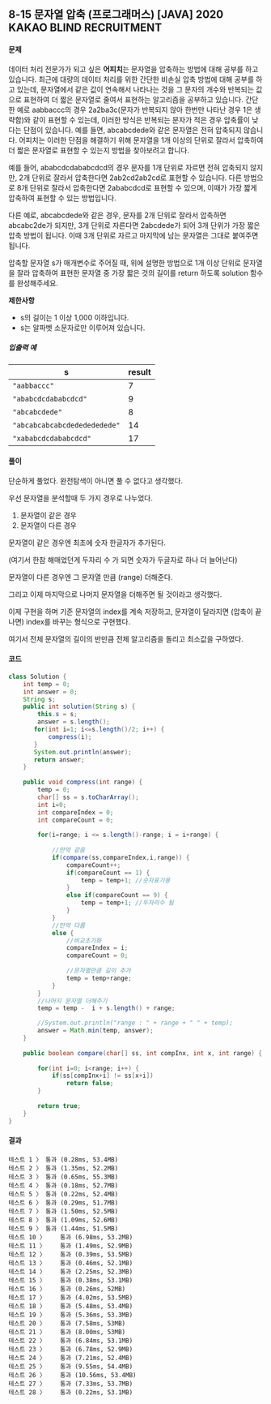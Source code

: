 ## 8-15 문자열 압축 (프로그래머스) [JAVA] 2020 KAKAO BLIND RECRUITMENT

#### 문제

데이터 처리 전문가가 되고 싶은 **어피치**는 문자열을 압축하는 방법에 대해 공부를 하고 있습니다. 최근에 대량의 데이터 처리를 위한 간단한 비손실 압축 방법에 대해 공부를 하고 있는데, 문자열에서 같은 값이 연속해서 나타나는 것을 그 문자의 개수와 반복되는 값으로 표현하여 더 짧은 문자열로 줄여서 표현하는 알고리즘을 공부하고 있습니다.
간단한 예로 aabbaccc의 경우 2a2ba3c(문자가 반복되지 않아 한번만 나타난 경우 1은 생략함)와 같이 표현할 수 있는데, 이러한 방식은 반복되는 문자가 적은 경우 압축률이 낮다는 단점이 있습니다. 예를 들면, abcabcdede와 같은 문자열은 전혀 압축되지 않습니다. 어피치는 이러한 단점을 해결하기 위해 문자열을 1개 이상의 단위로 잘라서 압축하여 더 짧은 문자열로 표현할 수 있는지 방법을 찾아보려고 합니다.

예를 들어, ababcdcdababcdcd의 경우 문자를 1개 단위로 자르면 전혀 압축되지 않지만, 2개 단위로 잘라서 압축한다면 2ab2cd2ab2cd로 표현할 수 있습니다. 다른 방법으로 8개 단위로 잘라서 압축한다면 2ababcdcd로 표현할 수 있으며, 이때가 가장 짧게 압축하여 표현할 수 있는 방법입니다.

다른 예로, abcabcdede와 같은 경우, 문자를 2개 단위로 잘라서 압축하면 abcabc2de가 되지만, 3개 단위로 자른다면 2abcdede가 되어 3개 단위가 가장 짧은 압축 방법이 됩니다. 이때 3개 단위로 자르고 마지막에 남는 문자열은 그대로 붙여주면 됩니다.

압축할 문자열 s가 매개변수로 주어질 때, 위에 설명한 방법으로 1개 이상 단위로 문자열을 잘라 압축하여 표현한 문자열 중 가장 짧은 것의 길이를 return 하도록 solution 함수를 완성해주세요.

**제한사항**

- s의 길이는 1 이상 1,000 이하입니다.
- s는 알파벳 소문자로만 이루어져 있습니다.

##### **입출력 예**

| s                            | result |
| ---------------------------- | ------ |
| `"aabbaccc"`                 | 7      |
| `"ababcdcdababcdcd"`         | 9      |
| `"abcabcdede"`               | 8      |
| `"abcabcabcabcdededededede"` | 14     |
| `"xababcdcdababcdcd"`        | 17     |

#### 풀이

단순하게 풀었다. 완전탐색이 아니면 풀 수 없다고 생각했다.

우선 문자열을 분석할때 두 가지 경우로 나누었다.

1. 문자열이 같은 경우
2. 문자열이 다른 경우

문자열이 같은 경우엔 최초에 숫자 한글자가 추가된다.

(여기서 한참 해매었던게 두자리 수 가 되면 숫자가 두글자로 하나 더 늘어난다)

문자열이 다른 경우엔 그 문자열 만큼 (range) 더해준다.

그리고 이제 마지막으로 나머지 문자열을 더해주면 될 것이라고 생각했다.



이제 구현을 하며 기준 문자열의 index를 계속 저장하고, 문자열이 달라지면 (압축이 끝나면) index를 바꾸는 형식으로 구현했다.

여기서 전체 문자열의 길이의 반만큼 전체 알고리즘을 돌리고 최소값을 구하였다.



#### 코드

````java
class Solution {
	int temp = 0;
	int answer = 0;
	String s;
    public int solution(String s) {
        this.s = s;
        answer = s.length();
       for(int i=1; i<=s.length()/2; i++) {
    	   compress(i);
       }
       System.out.println(answer);
       return answer;
    }
    
    public void compress(int range) {
    	temp = 0;
    	char[] ss = s.toCharArray();
    	int i=0;
    	int compareIndex = 0;
    	int compareCount = 0;
    	
    	for(i=range; i <= s.length()-range; i = i+range) {
    		
    		//만약 같음
    		if(compare(ss,compareIndex,i,range)) {
    			compareCount++;
    			if(compareCount == 1) {
    				temp = temp+1; //숫자표기용
    			}
    			else if(compareCount == 9) {
    				temp = temp+1; //두자리수 됨
    			}
    		}
    		//만약 다름
    		else {
    			//비교초기화
    			compareIndex = i;
    			compareCount = 0; 
    			
    			//문자열만큼 길이 추가
    			temp = temp+range;
    		}
    	}
        //나머지 문자열 더해주기
    	temp = temp -  i + s.length() + range;

    	//System.out.println("range : " + range + " " + temp);
    	answer = Math.min(temp, answer);
    }
    
    public boolean compare(char[] ss, int compInx, int x, int range) {
    	
    	for(int i=0; i<range; i++) {
    		if(ss[compInx+i] != ss[x+i])
    			return false;
    	}
    	
    	return true;
    }
}
````

#### 결과

````
테스트 1 〉	통과 (0.28ms, 53.4MB)
테스트 2 〉	통과 (1.35ms, 52.2MB)
테스트 3 〉	통과 (0.65ms, 55.3MB)
테스트 4 〉	통과 (0.18ms, 52.7MB)
테스트 5 〉	통과 (0.22ms, 52.4MB)
테스트 6 〉	통과 (0.29ms, 51.7MB)
테스트 7 〉	통과 (1.50ms, 52.5MB)
테스트 8 〉	통과 (1.09ms, 52.6MB)
테스트 9 〉	통과 (1.44ms, 51.5MB)
테스트 10 〉	통과 (6.98ms, 53.2MB)
테스트 11 〉	통과 (1.49ms, 52.9MB)
테스트 12 〉	통과 (0.39ms, 53.5MB)
테스트 13 〉	통과 (0.46ms, 52.1MB)
테스트 14 〉	통과 (2.25ms, 52.3MB)
테스트 15 〉	통과 (0.38ms, 53.1MB)
테스트 16 〉	통과 (0.26ms, 52MB)
테스트 17 〉	통과 (4.02ms, 53.5MB)
테스트 18 〉	통과 (5.48ms, 53.4MB)
테스트 19 〉	통과 (5.36ms, 53.3MB)
테스트 20 〉	통과 (7.58ms, 53MB)
테스트 21 〉	통과 (8.00ms, 53MB)
테스트 22 〉	통과 (6.84ms, 53.1MB)
테스트 23 〉	통과 (6.78ms, 52.9MB)
테스트 24 〉	통과 (7.21ms, 52.4MB)
테스트 25 〉	통과 (9.55ms, 54.4MB)
테스트 26 〉	통과 (10.56ms, 53.4MB)
테스트 27 〉	통과 (7.33ms, 53.7MB)
테스트 28 〉	통과 (0.22ms, 53.1MB)
````